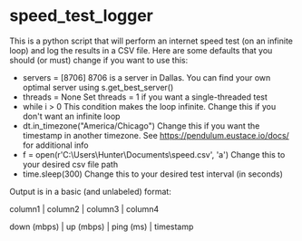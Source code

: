 # speed_test_logger
This is a python script that will perform an internet speed test (on an infinite loop) and log the results in a CSV file.
Here are some defaults that you should (or must) change if you want to use this:
* servers = [8706]
  8706 is a server in Dallas. You can find your own optimal server using s.get_best_server()
* threads = None
  Set threads = 1 if you want a single-threaded test
* while i > 0
  This condition makes the loop infinite. Change this if you don't want an infinite loop
* dt.in_timezone("America/Chicago")
  Change this if you want the timestamp in another timezone. See https://pendulum.eustace.io/docs/ for additional info
* f = open(r'C:\Users\Hunter\Documents\speed.csv', 'a')
  Change this to your desired csv file path
* time.sleep(300)
  Change this to your desired test interval (in seconds)

Output is in a basic (and unlabeled) format:

column1 | column2 | column3 | column4

down (mbps) | up (mbps) | ping (ms) | timestamp
